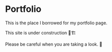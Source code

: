 # Portfolio

This is the place I borrowed for my portfolio page. 

This site is under construction 🚧🏗

Please be careful when you are taking a look. 😬

